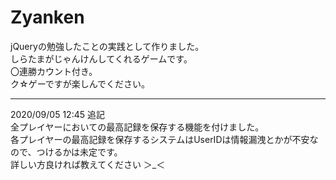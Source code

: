 # Zyanken

jQueryの勉強したことの実践として作りました。<br>
しらたまがじゃんけんしてくれるゲームです。<br>
〇連勝カウント付き。<br>
ク☆ゲーですが楽しんでください。<br>

<hr>

2020/09/05 12:45 追記<br>
全プレイヤーにおいての最高記録を保存する機能を付けました。<br>
各プレイヤーの最高記録を保存するシステムはUserIDは情報漏洩とかが不安なので、つけるかは未定です。<br>
詳しい方良ければ教えてください ＞_＜<br>

